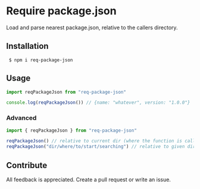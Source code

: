 # Require package.json

Load and parse nearest package.json, relative to the callers directory.

## Installation

```shell
 $ npm i req-package-json
```

## Usage


```ts
import reqPackageJson from "req-package-json"

console.log(reqPackageJson()) // {name: "whatever", version: "1.0.0"}
```

### Advanced

```ts
import { reqPackageJson } from "req-package-json"

reqPackageJson() // relative to current dir (where the function is called)
reqPackageJson("dir/where/to/start/searching") // relative to given dir
```

## Contribute

All feedback is appreciated. Create a pull request or write an issue.
